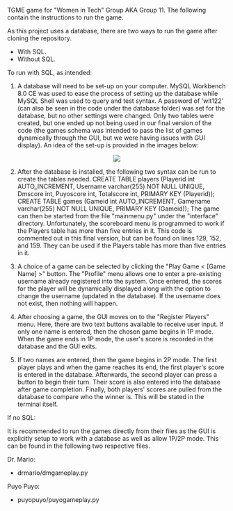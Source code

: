 TGME game for "Women in Tech" Group AKA Group 11. The following contain the instructions to run the game.

As this project uses a database, there are two ways to run the game after cloning the repository.
- With SQL.
- Without SQL.

To run with SQL, as intended:
1. A database will need to be set-up on your computer. MySQL Workbench 8.0 CE was used to ease the process of setting
up the database while MySQL Shell was used to query and test syntax. A password of 'wit122' (can also be seen in the
code under the database folder) was set for the database, but no other settings were changed. Only two tables were
created, but one ended up not being used in our final version of the code (the games schema was intended to pass the 
list of games dynamically through the GUI, but we were having issues with GUI display). An idea of the set-up is
provided in the images below:
<p align="center">
  <img src="https://i.imgur.com/E2UulYF.png">
</p>

2. After the database is installed, the following two syntax can be run to create the tables needed.
CREATE TABLE players (Playerid int AUTO_INCREMENT, Username varchar(255) NOT NULL UNIQUE, Dmscore int, Puyoscore int, Totalscore int, PRIMARY KEY (Playerid));
CREATE TABLE games (Gameid int AUTO_INCREMENT, Gamename varchar(255) NOT NULL UNIQUE, PRIMARY KEY (Gameid));
The game can then be started from the file "mainmenu.py" under the "interface" directory. Unfortunately, 
the scoreboard menu is programmed to work if the Players table has more than five entries in it. 
This code is commented out in this final version, but can be found on lines 129, 152, and 159. They can be
used if the Players table has more than five entries in it.

3. A choice of a game can be selected by clicking the "Play Game < [Game Name] >" button. The "Profile" menu allows one
to enter a pre-existing username already registered into the system. Once entered, the scores for the player will be
dynamically displayed along with the option to change the username (updated in the database). If the username does not
exist, then nothing will happen.

4. After choosing a game, the GUI moves on to the "Register Players" menu. Here, there are two text buttons available
to receive user input. If only one name is entered, then the chosen game begins in 1P mode. When the game ends in 1P 
mode, the user's score is recorded in the database and the GUI exits.

5. If two names are entered, then the game begins in 2P mode. The first player plays and when the game reaches its end,
the first player's score is entered in the database. Afterwards, the second player can press a button to begin their
turn. Their score is also entered into the database after game completion. Finally, both players' scores are pulled
from the database to compare who the winner is. This will be stated in the terminal itself.

If no SQL:

It is recommended to run the games directly from their files as the GUI is explicitly setup to work with a database as
well as allow 1P/2P mode.
This can be found in the following two respective files.

Dr. Mario:
- drmario/dmgameplay.py

Puyo Puyo:
- puyopuyo/puyogameplay.py
